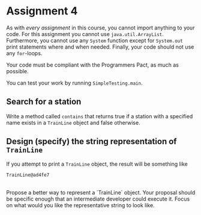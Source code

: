 # Assignment 4

As with *every assignment* in this course, you cannot import anything to your code. For this assignment you cannot use `java.util.ArrayList`. Furthermore, you cannot use any `System` function except for `System.out` print statements where and when needed. Finally, your code should not use any `for`-loops.

Your code must be compliant with the Programmers Pact, as much as possible.

You can test your work by running `SimpleTesting.main`.

## Search for a station

Write a method called `contains` that returns true if a station with a specified name exists in a `TrainLine` object and false otherwise.

## Design (specify) the string representation of `TrainLine`

If you attempt to print a `TrainLine` object, the result will be something like<br/>
```
TrainLine@ad4fe7
```
<br/>
Propose a better way to represent a `TrainLine` object. Your proposal should be specific enough that an intermediate developer could execute it. Focus on what would you like the representative string to look like.
